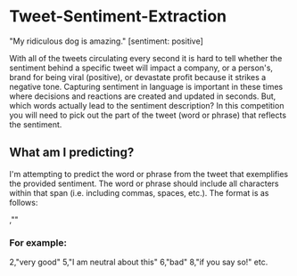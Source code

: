 # Tweet-Sentiment-Extraction

"My ridiculous dog is amazing." [sentiment: positive]

With all of the tweets circulating every second it is hard to tell whether the sentiment behind a specific tweet will impact a company, or a person's, brand for being viral (positive), or devastate profit because it strikes a negative tone. Capturing sentiment in language is important in these times where decisions and reactions are created and updated in seconds. But, which words actually lead to the sentiment description? In this competition you will need to pick out the part of the tweet (word or phrase) that reflects the sentiment.

## What am I predicting?
I'm attempting to predict the word or phrase from the tweet that exemplifies the provided sentiment. The word or phrase should include all characters within that span (i.e. including commas, spaces, etc.). The format is as follows:

<id>,"<word or phrase that supports the sentiment>"

### For example:
2,"very good"
5,"I am neutral about this"
6,"bad"
8,"if you say so!"
etc.
